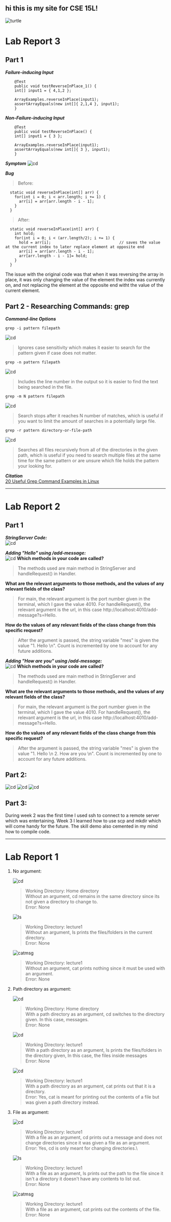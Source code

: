 ## hi this is my site for CSE 15L!
![turtle](https://th.bing.com/th/id/OIP.qpWzbcnEVD5hkA0KYlcS7wHaE7?pid=ImgDet&rs=1)


# Lab Report 3

## Part 1

***Failure-inducing Input***
```   
    @Test 
	public void testReverseInPlace_1() {
    int[] input1 = { 4,1,2 };
   
    ArrayExamples.reverseInPlace(input1);
    assertArrayEquals(new int[]{ 2,1,4 }, input1);
    }
```
***Non-Failure-inducing Input***
```
	@Test 
	public void testReverseInPlace() {
    int[] input1 = { 3 };
   
    ArrayExamples.reverseInPlace(input1);
    assertArrayEquals(new int[]{ 3 }, input1);
	}
```

***Symptom***
![cd](media/Lab3Symptom.png)

***Bug***
> Before:
```
  static void reverseInPlace(int[] arr) {
    for(int i = 0; i < arr.length; i += 1) {
      arr[i] = arr[arr.length - i - 1];
    }
  }
```
> After:
```
  static void reverseInPlace(int[] arr) {
    int hold; 
    for(int i = 0; i < (arr.length/2); i += 1) {
      hold = arr[i];                              // saves the value at the current index to later replace element at opposite end
      arr[i] = arr[arr.length - i - 1];    
      arr[arr.length - i - 1]= hold;
    }
  }
```
The issue with the original code was that when it was reversing the array in place, it was only changing the value of the element the index was currently on, and not replacing the element at the opposite end witht the value of the current element.

## Part 2 - Researching Commands: grep
***Command-line Options***
```
grep -i pattern filepath
```
![cd](media/Lab3-i.png)
> Ignores case sensitivity which makes it easier to search for the pattern given if case does not matter.

```
grep -n pattern filepath
```
![cd](media/Lab3-n.png)
> Includes the line number in the output so it is easier to find the text being searched in the file.
```
grep -m N pattern filepath
```
![cd](media/Lab3-mN.png)
> Search stops after it reaches N number of matches, which is useful if you want to limit the amount of searches in a potentially large file.

```
grep -r pattern directory-or-file-path
```
![cd](media/Lab3-r.png)
> Searches all files recursively from all of the directories in the given path, which is useful if you need to search multiple files at the same time for the same pattern or are unsure which file holds the pattern your looking for.

***Citation*** \
[20 Useful Grep Command Examples in Linux](https://www.linuxbuzz.com/grep-command-examples-linux/)


***
# Lab Report 2

## Part 1
***StringServer Code:***\
![cd](media/Lab2Code.png)

***Adding "Hello" using /add-message:***\
![cd](media/Lab2HRU.png)
 **Which methods in your code are called?**
> The methods used are main method in StringServer and handleRequest() in Handler.

**What are the relevant arguments to those methods, and the values of any relevant fields of the class?**
> For main, the relevant argument is the port number given in the terminal, which I gave the value 4010. For handleRequest(), the relevant argument is the url, in this case http://localhost:4010/add-message?s=Hello.

**How do the values of any relevant fields of the class change from this specific request?**
> After the argument is passed, the string variable "mes" is given the value "1. Hello \n". Count is incremented by one to account for any future additions.

***Adding "How are you" using /add-message:***\
![cd](media/Lab2Hello.png)
**Which methods in your code are called?**
> The methods used are main method in StringServer and handleRequest() in Handler.

**What are the relevant arguments to those methods, and the values of any relevant fields of the class?**
> For main, the relevant argument is the port number given in the terminal, which I gave the value 4010. For handleRequest(), the relevant argument is the url, in this case http://localhost:4010/add-message?s=Hello.

**How do the values of any relevant fields of the class change from this specific request?**
> After the argument is passed, the string variable "mes" is given the value "1. Hello \n 2. How are you \n". Count is incremented by one to account for any future additions.
    
    

## Part 2:
![cd](media/Lab2PrivKey.png)
![cd](media/Lab2PubKey.png)
![cd](media/Lab2Login.png)

## Part 3:
During week 2 was the first time I used ssh to connect to a remote server which was entertaining. Week 3 I learned how to use scp and mkdir which will come handy for the future. The skill demo also cemented in my mind how to compile code.


***
# Lab Report 1
1. No argument:

    ![cd](CSE15LA01-UD/lab1cd.png)

    > Working Directory: Home directory\
    > Without an argument, cd remains in the same directory since its not given a directory to change to.\
    > Error: None

    ![ls](CSE15LA01-UD/lab1ls.png)

    > Working Directory: lecture1\
    > Without an argument, ls prints the files/folders in the current directory.\
    > Error: None

    ![catmsg](CSE15LA01-UD/lab1cat.png)
   
    > Working Directory: lecture1\
    > Without an argument, cat prints nothing since it must be used with an argument.\
    > Error: None

3. Path directory as argument:

    ![cd](CSE15LA01-UD/lab1cdpath.png)

    > Working Directory: Home directory\
    > With a path directory as an argument, cd switches to the directory given. In this case, messages.\
    > Error: None
   
    ![cd](CSE15LA01-UD/lab1lspath.png)

    > Working Directory: lecture1\
    > With a path directory as an argument, ls prints the files/folders in the directory given, In this case, the files inside messages\
    > Error: None

    ![cd](CSE15LA01-UD/lab1catpath.png)
   
   > Working Directory: lecture1\
   > With a path directory as an argument, cat prints out that it is a directory.\
   > Error: Yes, cat is meant for printing out the contents of a file but was given a path directory instead.
   
5. File as argument: 
    
    ![cd](CSE15LA01-UD/lab1cdfile.png)
    > Working Directory: lecture1\
    > With a file as an argument, cd prints out a message and does not change directories since it was given a file as an argument.\
    > Error: Yes, cd is only meant for changing directories.\

    ![ls](CSE15LA01-UD/lab1lsfile.png)

    > Working Directory: lecture1\
    > With a file as an argument, ls prints out the path to the file since it isn't a directory it doesn't have any contents to list out.\
    > Error: None
    
    ![catmsg](CSE15LA01-UD/lab1catfile.png)
    > Working Directory: lecture1\
    > With a file as an argument, cat prints out the contents of the file.\
    > Error: None
